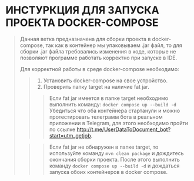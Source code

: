 # ИНСТУРКЦИЯ ДЛЯ ЗАПУСКА ПРОЕКТА DOCKER-COMPOSE
 > Данная ветка предназначена для сборки проекта в docker-compose, так как в контейнер мы упаковываем .jar файл, то 
 > для сборки .jar файла требовались изменения в коде, которые не позволяют программе работать
 > корректно при запуске в IDE.
 > 
> Для корректной работы в среде docker-compose необходимо:
> 
>> 1. Установить docker-compose на свое устройство.
>> 2. Проверить папку target на наличие fat jar.
>>> Если fat jar имеется в папке target необходимо выполнить команду: `` docker compose up --build -d ``
> Убедиться что оба контейнера стартанули и можно протестировать телеграмм бота в реальном приложении в Telegram, для 
 > этого необходимо пройти по ссылке http://t.me/UserDataToDocument_bot?start=utm_getjob.
 > 
>>>Если fat jar не обнаружен в папке target, то используйте команду `` mvn clean package `` и дождитесь окончания сборки проекта.
 > После этого выполнить команду `` docker compose up --build -d `` и дождаться запуска обоих контейнеров в docker compose.
 > 
> 